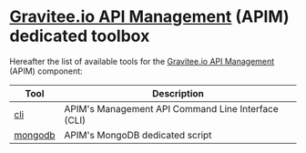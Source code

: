 # [Gravitee.io API Management](https://gravitee.io/products/apim/) (APIM) dedicated toolbox

Hereafter the list of available tools for the [Gravitee.io API Management](https://gravitee.io/products/apim/) (APIM) component:

| Tool                         | Description                                                |
| ---------------------------- | ---------------------------------------------------------- |
| [cli](./cli)                 | APIM's Management API Command Line Interface (CLI)         |
| [mongodb](./mongodb)         | APIM's MongoDB dedicated script                            |
